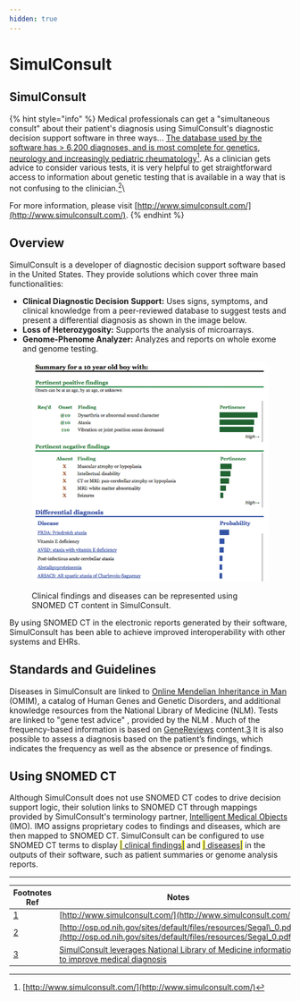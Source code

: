 ```yaml
---
hidden: true
---
```


# SimulConsult

## SimulConsult

{% hint style="info" %}
Medical professionals can get a "simultaneous consult" about their patient's diagnosis using SimulConsult's diagnostic decision support software in three ways... [The database used by the software has > 6,200 diagnoses, and is most complete for genetics, neurology and increasingly pediatric rheumatology](#user-content-fn-1)[^1]. As a clinician gets advice to consider various tests, it is very helpful to get straightforward access to information about genetic testing that is available in a way that is not confusing to the clinician.[<sup>2</sup>](https://confluence.ihtsdotools.org/display/DOCCDS/SimulConsult#Footnote2)\


For more information, please visit [http://www.simulconsult.com/](http://www.simulconsult.com/).
{% endhint %}

## Overview

SimulConsult is a developer of diagnostic decision support software based in the United States. They provide solutions which cover three main functionalities:

* **Clinical Diagnostic Decision** **Support:** Uses signs, symptoms, and clinical knowledge from a peer-reviewed database to suggest tests and present a differential diagnosis as shown in the image below.
* **Loss of** **Heterozygosity:** Supports the analysis of microarrays.
* **Genome-Phenome Analyzer:** Analyzes and reports on whole exome and genome testing.

<figure><img src="../../images/123897721.png" alt=""><figcaption><p>Clinical findings and diseases can be represented using SNOMED CT content in SimulConsult.</p></figcaption></figure>

By using SNOMED CT in the electronic reports generated by their software, SimulConsult has been able to achieve improved interoperability with other systems and EHRs.

## Standards and Guidelines

Diseases in SimulConsult are linked to [Online Mendelian Inheritance in Man](https://www.omim.org/) (OMIM), a catalog of Human Genes and Genetic Disorders, and additional knowledge resources from the National Library of Medicine (NLM). Tests are linked to "gene test advice" , provided by the NLM . Much of the frequency-based information is based on [GeneReviews](https://www.ncbi.nlm.nih.gov/books/NBK1116/) content.[3](https://confluence.ihtsdotools.org/display/DOCCDS/SimulConsult#Footnote3) It is also possible to assess a diagnosis based on the patient’s findings, which indicates the frequency as well as the absence or presence of findings.

## Using SNOMED CT

Although SimulConsult does not use SNOMED CT codes to drive decision support logic, their solution links to SNOMED CT through mappings provided by SimulConsult's terminology partner, [Intelligent Medical Objects](https://www.e-imo.com/) (IMO). IMO assigns proprietary codes to findings and diseases, which are then mapped to SNOMED CT. SimulConsult can be configured to use SNOMED CT terms to display [<mark style="color:blue;">|</mark> clinical findings<mark style="color:blue;">|</mark>](http://snomed.info/id/404684003) and [<mark style="color:blue;">|</mark> diseases<mark style="color:blue;">|</mark>](http://snomed.info/id/64572001) in the outputs of their software, such as patient summaries or genome analysis reports.

***

| Footnotes Ref                                                                         | Notes                                                                                                                                       |
| ------------------------------------------------------------------------------------- | ------------------------------------------------------------------------------------------------------------------------------------------- |
| [1](https://confluence.ihtsdotools.org/display/DOCCDS/SimulConsult#FootnoteMarker1-0) | [http://www.simulconsult.com/](http://www.simulconsult.com/)                                                                                |
| [2](https://confluence.ihtsdotools.org/display/DOCCDS/SimulConsult#FootnoteMarker2-0) | [http://osp.od.nih.gov/sites/default/files/resources/Segal\_0.pdf](http://osp.od.nih.gov/sites/default/files/resources/Segal_0.pdf)         |
| [3](https://confluence.ihtsdotools.org/display/DOCCDS/SimulConsult#FootnoteMarker3-0) | [SimulConsult leverages National Library of Medicine information to improve medical diagnosis](https://www.youtube.com/watch?v=4zVquU2z53Q) |

[^1]: [http://www.simulconsult.com/](http://www.simulconsult.com/)
